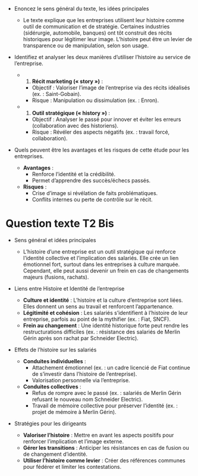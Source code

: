 - Enoncez le sens général du texte, les idées principales 
	- Le texte explique que les entreprises utilisent leur histoire comme outil de communication et de stratégie. Certaines industries (sidérurgie, automobile, banques) ont tôt construit des récits historiques pour légitimer leur image. L’histoire peut être un levier de transparence ou de manipulation, selon son usage.
	
- Identifiez et analyser les deux manières d’utiliser l’histoire au service de l’entreprise. 
	- 1. **Récit marketing (« story »)** :
	    - Objectif : Valoriser l’image de l’entreprise via des récits idéalisés (ex. : Saint-Gobain).
	    - Risque : Manipulation ou dissimulation (ex. : Enron).
	- 1. **Outil stratégique (« history »)** :
		- Objectif : Analyser le passé pour innover et éviter les erreurs (collaboration avec des historiens).
	    - Risque : Révéler des aspects négatifs (ex. : travail forcé, collaboration).
	    
- Quels peuvent être les avantages et les risques de cette étude pour les entreprises.
	- **Avantages** :
		- Renforce l’identité et la crédibilité.
		- Permet d’apprendre des succès/échecs passés.
	- **Risques** :
		- Crise d’image si révélation de faits problématiques.
		- Conflits internes ou perte de contrôle sur le récit.

# Question texte T2 Bis
- Sens général et idées principales
	- L’histoire d’une entreprise est un outil stratégique qui renforce l’identité collective et l’implication des salariés. Elle crée un lien émotionnel fort, surtout dans les entreprises à culture marquée. Cependant, elle peut aussi devenir un frein en cas de changements majeurs (fusions, rachats).

- Liens entre Histoire et Identité de l’entreprise
	- **Culture et identité** : L’histoire et la culture d’entreprise sont liées. Elles donnent un sens au travail et renforcent l’appartenance.
	- **Légitimité et cohésion** : Les salariés s’identifient à l’histoire de leur entreprise, parfois au point de la mythifier (ex. : Fiat, SNCF).
	- **Frein au changement** : Une identité historique forte peut rendre les restructurations difficiles (ex. : résistance des salariés de Merlin Gérin après son rachat par Schneider Electric).

- Effets de l’histoire sur les salariés
	- **Conduites individuelles** :
		- Attachement émotionnel (ex. : un cadre licencié de Fiat continue de s’investir dans l’histoire de l’entreprise).
		- Valorisation personnelle via l’entreprise.
	- **Conduites collectives** :
		- Refus de rompre avec le passé (ex. : salariés de Merlin Gérin refusant le nouveau nom Schneider Electric).
		- Travail de mémoire collective pour préserver l’identité (ex. : projet de mémoire à Merlin Gérin).

- Stratégies pour les dirigeants
	- **Valoriser l’histoire** : Mettre en avant les aspects positifs pour renforcer l’implication et l’image externe.
	- **Gérer les transitions** : Anticiper les résistances en cas de fusion ou de changement d’identité.
	- **Utiliser l’histoire comme levier** : Créer des références communes pour fédérer et limiter les contestations.